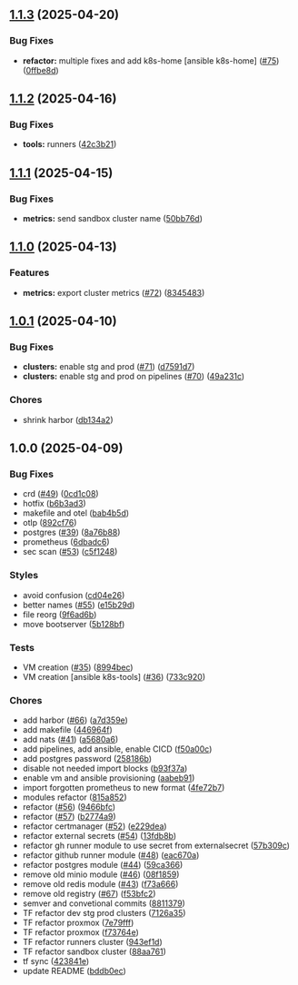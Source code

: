 ## [1.1.3](https://github.com/fullstack-pw/infra/compare/v1.1.2...v1.1.3) (2025-04-20)

### Bug Fixes

* **refactor:** multiple fixes and add k8s-home [ansible k8s-home] ([#75](https://github.com/fullstack-pw/infra/issues/75)) ([0ffbe8d](https://github.com/fullstack-pw/infra/commit/0ffbe8db45747b7aaf4b19254bc816be1d3db43d))

## [1.1.2](https://github.com/fullstack-pw/infra/compare/v1.1.1...v1.1.2) (2025-04-16)

### Bug Fixes

* **tools:** runners ([42c3b21](https://github.com/fullstack-pw/infra/commit/42c3b21423e175ae43a6e4fa27b0f355172361b9))

## [1.1.1](https://github.com/fullstack-pw/infra/compare/v1.1.0...v1.1.1) (2025-04-15)

### Bug Fixes

* **metrics:** send sandbox cluster name ([50bb76d](https://github.com/fullstack-pw/infra/commit/50bb76de3d1b757a026b7cddd03d3154814b50ae))

## [1.1.0](https://github.com/fullstack-pw/infra/compare/v1.0.1...v1.1.0) (2025-04-13)

### Features

* **metrics:** export cluster metrics ([#72](https://github.com/fullstack-pw/infra/issues/72)) ([8345483](https://github.com/fullstack-pw/infra/commit/83454831fe0cdd5398090a6d19c9508d942a4e98))

## [1.0.1](https://github.com/fullstack-pw/infra/compare/v1.0.0...v1.0.1) (2025-04-10)

### Bug Fixes

* **clusters:** enable stg and prod ([#71](https://github.com/fullstack-pw/infra/issues/71)) ([d7591d7](https://github.com/fullstack-pw/infra/commit/d7591d76e99502eb0119a614b5202ce7273f056f))
* **clusters:** enable stg and prod on pipelines ([#70](https://github.com/fullstack-pw/infra/issues/70)) ([49a231c](https://github.com/fullstack-pw/infra/commit/49a231cc62b2fdd8ec96846f1dc35b377eb26350))

### Chores

* shrink harbor ([db134a2](https://github.com/fullstack-pw/infra/commit/db134a248bba68bdebc7807798d1263f4112541e))

## 1.0.0 (2025-04-09)

### Bug Fixes

* crd ([#49](https://github.com/fullstack-pw/infra/issues/49)) ([0cd1c08](https://github.com/fullstack-pw/infra/commit/0cd1c08acf4f8ec83556f2671387b6fdf52bfa0d))
* hotfix ([b6b3ad3](https://github.com/fullstack-pw/infra/commit/b6b3ad398789a6e9c52f142be9aa170c5f16e48d))
* makefile and otel ([bab4b5d](https://github.com/fullstack-pw/infra/commit/bab4b5d6435a70252a5e0a84f2d1cc12c216f3f7))
* otlp ([892cf76](https://github.com/fullstack-pw/infra/commit/892cf76478d3facafefc32cfe94ae3a365fd4991))
* postgres ([#39](https://github.com/fullstack-pw/infra/issues/39)) ([8a76b88](https://github.com/fullstack-pw/infra/commit/8a76b88052e6baa09d8d3dc87b64875043219f1a))
* prometheus ([6dbadc6](https://github.com/fullstack-pw/infra/commit/6dbadc6a82b53cffbb804500d7dabdca5b7ffe08))
* sec scan ([#53](https://github.com/fullstack-pw/infra/issues/53)) ([c5f1248](https://github.com/fullstack-pw/infra/commit/c5f1248c765d15762b13395eaae5db883201f3b3))

### Styles

* avoid confusion ([cd04e26](https://github.com/fullstack-pw/infra/commit/cd04e260b032ca50c013c79354df379b879cf296))
* better names ([#55](https://github.com/fullstack-pw/infra/issues/55)) ([e15b29d](https://github.com/fullstack-pw/infra/commit/e15b29d09acf8e106cdf6d6b588131ca2d6e3ee5))
* file reorg ([9f6ad6b](https://github.com/fullstack-pw/infra/commit/9f6ad6b7c1c2957339b0c97d1ab325876dbc7cc4))
* move bootserver ([5b128bf](https://github.com/fullstack-pw/infra/commit/5b128bf585c5bd01b922087b4931a8d288cec451))

### Tests

* VM creation ([#35](https://github.com/fullstack-pw/infra/issues/35)) ([8994bec](https://github.com/fullstack-pw/infra/commit/8994becda41f017ce0bbac4ca88dd5fea0ab7059))
* VM creation [ansible k8s-tools] ([#36](https://github.com/fullstack-pw/infra/issues/36)) ([733c920](https://github.com/fullstack-pw/infra/commit/733c920c6fb8dafa262d284dc52990580b4d1019))

### Chores

* add harbor ([#66](https://github.com/fullstack-pw/infra/issues/66)) ([a7d359e](https://github.com/fullstack-pw/infra/commit/a7d359e09b3e3f83c63d6cda200b4f30e517453a))
* add makefile ([446964f](https://github.com/fullstack-pw/infra/commit/446964f779bec88ceb5b62b2a2e71620a486056c))
* add nats ([#41](https://github.com/fullstack-pw/infra/issues/41)) ([a5680a6](https://github.com/fullstack-pw/infra/commit/a5680a66679571190bce678b27839cd87a0ed4d8))
* add pipelines, add ansible, enable CICD ([f50a00c](https://github.com/fullstack-pw/infra/commit/f50a00c228547798748f3088df7432cc45dae78c))
* add postgres password ([258186b](https://github.com/fullstack-pw/infra/commit/258186b623f09f4cdd0d4532785f9ce1143cef4e))
* disable not needed import blocks ([b93f37a](https://github.com/fullstack-pw/infra/commit/b93f37a91873c8367fd6f320d377e19ec033ebf4))
* enable vm and ansible provisioning ([aabeb91](https://github.com/fullstack-pw/infra/commit/aabeb918308159e2468088c4d2d37c857cbee397))
* import forgotten prometheus to new format ([4fe72b7](https://github.com/fullstack-pw/infra/commit/4fe72b7db0dffea4120db2e6cb93a6f03d63363b))
* modules refactor ([815a852](https://github.com/fullstack-pw/infra/commit/815a85254cd7fa74f1e5ca9d21092d10802bd6a0))
* refactor ([#56](https://github.com/fullstack-pw/infra/issues/56)) ([9466bfc](https://github.com/fullstack-pw/infra/commit/9466bfc39c65d00f701f120932bd2fe063bd91e0))
* refactor ([#57](https://github.com/fullstack-pw/infra/issues/57)) ([b2774a9](https://github.com/fullstack-pw/infra/commit/b2774a994732bf8e183ae2783b51af6f2f37778e))
* refactor certmanager ([#52](https://github.com/fullstack-pw/infra/issues/52)) ([e229dea](https://github.com/fullstack-pw/infra/commit/e229deac3501ad057b4a95f2b39efa60e1bc84c0))
* refactor external secrets ([#54](https://github.com/fullstack-pw/infra/issues/54)) ([13fdb8b](https://github.com/fullstack-pw/infra/commit/13fdb8b06af719c71d4706c9c5b0279d1ae55bde))
* refactor gh runner module to use secret from externalsecret ([57b309c](https://github.com/fullstack-pw/infra/commit/57b309cba1bdc44a68a6770c08b0a7b5a3dce682))
* refactor github runner module ([#48](https://github.com/fullstack-pw/infra/issues/48)) ([eac670a](https://github.com/fullstack-pw/infra/commit/eac670acf473c102bde1b06e91737cfefcdffc03))
* refactor postgres module ([#44](https://github.com/fullstack-pw/infra/issues/44)) ([59ca366](https://github.com/fullstack-pw/infra/commit/59ca36634949d2d8cc9fd56c433b44e3ddba4357))
* remove old minio module ([#46](https://github.com/fullstack-pw/infra/issues/46)) ([08f1859](https://github.com/fullstack-pw/infra/commit/08f18595237bc9d28fd9c62de47e53c8b42c5e8f))
* remove old redis module ([#43](https://github.com/fullstack-pw/infra/issues/43)) ([f73a666](https://github.com/fullstack-pw/infra/commit/f73a6663b7261cb8a0e0bb4277bdac3a84ce8fcc))
* remove old registry ([#67](https://github.com/fullstack-pw/infra/issues/67)) ([f53bfc2](https://github.com/fullstack-pw/infra/commit/f53bfc2ce1dc6c36cf828df13eff5ce873e2a8cb))
* semver and convetional commits ([8811379](https://github.com/fullstack-pw/infra/commit/88113795b2080415c7fa42a20f873647ad833df5))
* TF refactor dev stg prod clusters ([7126a35](https://github.com/fullstack-pw/infra/commit/7126a35c1d242cb206d3992063fd9a6eb1444948))
* TF refactor proxmox ([7e79fff](https://github.com/fullstack-pw/infra/commit/7e79fffcea6e55ee800cc5078fe1a1504ee3aefd))
* TF refactor proxmox ([f73764e](https://github.com/fullstack-pw/infra/commit/f73764e212ed417af72a8ac814861b98418759a5))
* TF refactor runners cluster ([943ef1d](https://github.com/fullstack-pw/infra/commit/943ef1d7fc193af6b16135997f9286e34248eaa4))
* TF refactor sandbox cluster ([88aa761](https://github.com/fullstack-pw/infra/commit/88aa761bfcd3c26a5c6e6f2f35a849cee59954d5))
* tf sync ([423841e](https://github.com/fullstack-pw/infra/commit/423841e85c55291b6c78a6e860859d63b59194d3))
* update README ([bddb0ec](https://github.com/fullstack-pw/infra/commit/bddb0ec975ab0ee6165480e33f4aecc86c2aedea))
